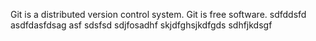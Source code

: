Git is a distributed version control system.
Git is free software.
sdfddsfd
asdfdasfdsag
asf
sdsfsd
sdjfosadhf
skjdfghsjkdfgds
sdhfjkdsgf

